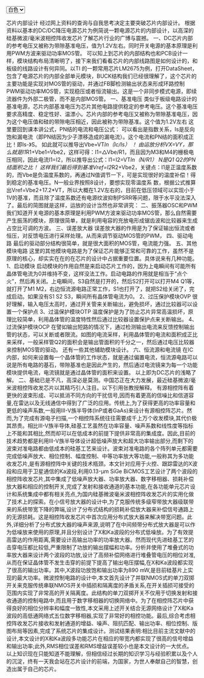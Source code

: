 <html>
<head>
<style>
</style>
<script>
function load(){var test=document.getElementById("test");document.body.style.backgroundColor=test.options[test.selectedIndex].value;//获得select的selectedIndex属性来获得option的value值，设置body的backgroundColor属性
}</script>
<meta charset="UTF-8">
</head>
<body>
<select id="test" onchange="load()"><!--在select selected的选项改变时触发事件--><option value="white">白色</option><option value="yellow">黄色</option><option value="green">绿色</option><option value="red">红色</option></select></body>
</html>
  
芯片内部设计
 经过网上资料的查询与自我思考决定主要突破芯片内部设计。
   根据资料以基本的DC/DC降压电源芯片为例简说一颗电源芯片的内部设计，以高深的硅基微波/毫米波相控阵收发芯片了解芯片行业的广博与震撼。
一、DC芯片内部的参考电压又被称为带隙基准电压，值为1.2V左右。同时开关电源的基本原理是利用PWM方波来驱动功率MOS管。
可以知上到芯片的内部结构也和PCB设计一样，模块结构布局清晰明了，接下来我们看看芯片的内部线路图是如何设计的，和板级的线路设计有何异同。以TI 的一颗常用芯片LM2675为例，打开DataSheet，包含了电源芯片的内部全部单元模块，BUCK结构我们已经很理解了，这个芯片的主要功能是实现对MOS管的驱动，并通过FB脚检测输出状态来形成环路控制PWM驱动功率MOS管，实现稳压或者恒流输出。这是一个非同步模式电源，即续流器件为外部二极管，而不是内部MOS管。
一、基准电压
   类似于板级电路设计的基准电源，芯片内部基准电压为芯片其他电路提供稳定的参考电压。这个基准电压要求高精度、稳定性好、温漂小。芯片内部的参考电压又被称为带隙基准电压，因为这个电压值和硅的带隙电压相近，因此被称为带隙基准。这个值为1.2V左右
这里要回到课本讲公式，PN结的电流和电压公式：
可以看出是指数关系，Is是反向饱和漏电流（即PN结因为少子漂移造成的漏电流）。这个电流和PN结的面积成正比！即Is-》S。
如此就可以推导出Vbe=VT*ln（Ic/Is） ！
由运放分析VX=VY，那么就是I1*R1+Vbe1=Vbe2，这样可得：I1=△Vbe/R1，而且因为M3和M4的栅极电压相同，因此电流I1=I2，所以推导出公式：I1=I2=VT*ln（N/R1） N是Q1 Q2的PN结面积之比！
这样我们最后得到基准Vref=I2*R2+Vbe2，关键点：I1是正温度系数的，而Vbe是负温度系数的，再通过N值调节一下，可是实现很好的温度补偿！得到稳定的基准电压。N一般业界按照8设计，要想实现零温度系 数，根据公式推算出Vref=Vbe2+17.2*VT，所以大概在1.2V左右的，目前在低压领域可以实现小于1V的基准，而且除了温度系数还有电源纹波抑制PSRR等问题，限于水平没法深入了。最后的简图就是这样，运放的设计当然也非常讲究：
二、振荡器OSC和PWM
  我们知道开关电源的基本原理是利用PWM方波来驱动功率MOS管，那么自然需要产生振荡的模块，原理很简单，就是利用电容的充放电形成锯齿波和比较器来生成占空比可调的方波。
三、误差放大器
  误差放大器的作用是为了保证输出恒流或者恒压，对反馈电压进行采样处理。从而来调节驱动MOS管的PWM，
四、驱动电路
  最后的驱动部分结构很简单，就是很大面积的MOS管，电流能力强。
五、其他模块电路
  这里的其他模块电路是为了保证芯片能够正常和可靠的工作，虽然不是原理的核心，却实实在在的在芯片的设计中占据重要位置。具体说来有几种功能。
1、启动模块
  启动模块的作用自然是来启动芯片工作的，因为上电瞬间有可能所有晶体管电流为0并维持不变，这样没法工作。启动电路的作用就是相当于“点个火”，然后再关闭。上电瞬间，S3自然是打开的，然后S2打开可以打开M4 Q1等，就打开了M1 M2，右边恒流源电路正常工作，S1也打开了，就把S2给关闭了，完成启动。如果没有S1 S2 S3，瞬间所有晶体管电流为0。
2、过压保护模块OVP
  很好理解，输入电压太高时，通过开关管来关断输出，避免损坏，通过比较器可以设置一个保护点
3、过温保护模块OTP
  温度保护是为了防止芯片异常高温损坏，原理比较简单，利用晶体管的温度特性然后通过比较器设置保护点来关断输出。
4、过流保护模块OCP
  在譬如输出短路的情况下，通过检测输出电流来反馈控制输出管的状态，可以关断或者限流。如图的电流采样，利用晶体管的电流和面积成正比来采样，一般采样管Q2的面积会是输出管面积的千分之一，然后通过电压比较器来控制MOS管的驱动。
还有一些其他辅助模块设计。
六、恒流源和电流镜
  在IC内部，如何来设置每一个晶体管的工作状态，就是通过偏置电流，恒流源电路可以说是所有电路的基石，带隙基准也是因此产生的，然后通过电流镜来为每一个功能模块提供电流，电流镜就是通过晶体管的面积来设置。
  以上即为DC芯片的浅略了解。
  二、基础已是不凡，高深必是莫测。中国芯正在大力发展，最近硅基微波/毫米波相控阵收发芯片以其精巧引人注目。以下引用张教授解释。
   有源相控阵有着更快的波束形成、可以抵消不同方向的干扰信号,因而有着更高的信噪比和信道容量,在雷达以及无线通信中得到了广泛的应用。传统上,为了获得更高的功率容量和更低的噪声系数,一般用III-V族半导体(InP或者GaAs)来设计有源相控阵芯片。然而,为了完成有源电子扫描,一个相控阵系统往往需要成千上万个收发模块,其代价极其昂贵。相比III-V族半导体,硅基工艺虽然在功率容量、噪声系数和线性度等指标上不能和其相比,然而却可以在低成本的前提下提供非常高的集成度。因此,目前的技术趋势都是利用III-V族半导体设计超低噪声放大和超大功率输出部分,而剩下的波束对准电路都由低成本的硅基工艺来设计。波束对准电路的各个阵列单元都需要完成低噪声放大、相位控制、幅度控制、中等功率放大等功能,一般称其为多功能收发芯片,是有源相控阵中关键的技术瓶颈。本文针对应用于火控、跟踪雷达的X波段和应用于卫星通信的Ka波段,利用0.13-μm SiGe BiCMOS工艺设计了两个波段的相控阵收发芯片,其中集成了低噪声放大器、功率放大器、数字移相器、损耗补偿放大器和相应的控制开关,完成了发射和接收通道的基本功能,在各功能单元芯片设计和系统集成中都有相关亮点,为国内硅基微波毫米波相控阵收发芯片的实用化做了技术上的探索。在小信号放大器的设计中,为了克服传统多级窄带放大器级联带来的系统带宽下降的弊端,设计了分布式结构的损耗补偿放大器来补偿信号通路上的无源损耗。这是相控阵收发芯片中首次应用分布式放大器来解决带宽问题。此外,详细分析了分布式放大器的噪声来源,说明了在中间频带分布式放大器是可以作为低噪放来使用的原理,并且分别设计了X和Ka波段的分布式低噪放。为了有效提高雷达的作用距离,需要设计高输出功率的功率放大器。然而现代先进硅基工艺的击穿电压都比较低,严重限制了功放的输出摆幅和功率。分析并使用了堆叠式的功率放大器来设计两个波段的功放,设计了高频补偿网络进行堆叠管电压的相位对准,从而在保证晶体管不发生击穿的前提下提高了输出电压摆幅,在X和Ka波段都实现了很高的输出功率。其中,X波段功放饱和输出功率为890 mW,是目前硅基片上实现的最大功率。微波控制电路的设计中,本文首先设计了并联NMOS式的单刀双掷开关来克服传统串联NMOS开关中插损和隔离度的矛盾关系,在开关插损可接受的范围内实现了非常高的开关隔离度。此结构的单刀双掷开关不仅用于切换发射和接收通道的控制电路中,而且用于数字移相器的切换网络中。为了在相控阵芯片中获得良好的相位分辨率和幅度一致性,本文采用上述开关结合无源网络设计了X和Ka波段的高低通网络式五位数字移相器,实现了非常好的相控功能。最后,综合考虑相控阵收发芯片接收和发射通道的增益、噪声、阻抗匹配、输出功率、相位控制、版图布局等因素,完成了系统芯片的集成设计。测试结果表明:相比目前主流文献中的设计,本文设计的X和Ka波段多功能芯片在相应的带宽内都实现了很高的信号增益和输出功率;此外,RMS相位误差和RMS增益误差较小也是本文设计的一大优点。
   以上知识现在只能知道不能理解，但相信经过长期的知识学习与经验积累以及个人的沉淀，终有一天我会站在芯片设计的前端，为国家，为世人奉献自己的智慧，创造出属于自己的芯片。
